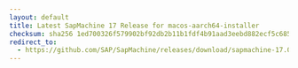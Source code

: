 ```yaml
---
layout: default
title: Latest SapMachine 17 Release for macos-aarch64-installer
checksum: sha256 1ed700326f579902bf92db2b11b1fdf4b91aad3eebd882ecf5c685b8940fe60e
redirect_to:
  - https://github.com/SAP/SapMachine/releases/download/sapmachine-17.0.12/sapmachine-jre-17.0.12_macos-aarch64_bin.dmg
---
```

